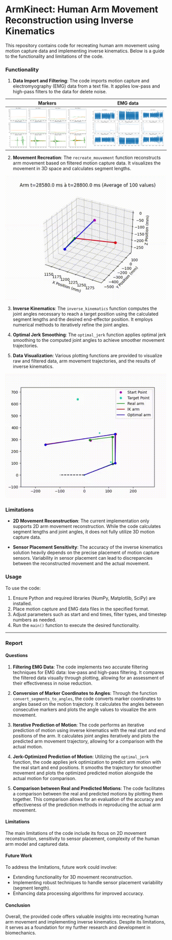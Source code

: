 # ArmKinect: Human Arm Movement Reconstruction using Inverse Kinematics

This repository contains code for recreating human arm movement using motion capture data and implementing inverse kinematics. Below is a guide to the functionality and limitations of the code.

### Functionality

1. **Data Import and Filtering**: The code imports motion capture and electromyography (EMG) data from a text file. It applies low-pass and high-pass filters to the data for delete noise.

| Markers | EMG data |
|---------|----------|
| ![img1.png](/img/img1.png) | ![img2.png](/img/img2.png) |

2. **Movement Recreation**: The `recreate_mouvement` function reconstructs arm movement based on filtered motion capture data. It visualizes the movement in 3D space and calculates segment lengths.

<center>

![vid2.gif](/img/vid2.gif)

</center>

3. **Inverse Kinematics**: The `inverse_kinematics` function computes the joint angles necessary to reach a target position using the calculated segment lengths and the desired end-effector position. It employs numerical methods to iteratively refine the joint angles.

4. **Optimal Jerk Smoothing**: The `optimal_jerk` function applies optimal jerk smoothing to the computed joint angles to achieve smoother movement trajectories.

5. **Data Visualization**: Various plotting functions are provided to visualize raw and filtered data, arm movement trajectories, and the results of inverse kinematics.

<center>

![vid3.gif](/img/vid3.gif)

</center>

### Limitations

* **2D Movement Reconstruction**: The current implementation only supports 2D arm movement reconstruction. While the code calculates segment lengths and joint angles, it does not fully utilize 3D motion capture data.

* **Sensor Placement Sensitivity**: The accuracy of the inverse kinematics solution heavily depends on the precise placement of motion capture sensors. Variability in sensor placement can lead to discrepancies between the reconstructed movement and the actual movement.

### Usage

To use the code:

1. Ensure Python and required libraries (NumPy, Matplotlib, SciPy) are installed.
2. Place motion capture and EMG data files in the specified format.
3. Adjust parameters such as start and end times, filter types, and timestep numbers as needed.
4. Run the `main()` function to execute the desired functionality.

---

### Report

#### Questions

1. **Filtering EMG Data**: The code implements two accurate filtering techniques for EMG data: low-pass and high-pass filtering. It compares the filtered data visually through plotting, allowing for an assessment of their effectiveness in noise reduction.

2. **Conversion of Marker Coordinates to Angles**: Through the function `convert_segments_to_angles`, the code converts marker coordinates to angles based on the motion trajectory. It calculates the angles between consecutive markers and plots the angle values to visualize the arm movement.

3. **Iterative Prediction of Motion**: The code performs an iterative prediction of motion using inverse kinematics with the real start and end positions of the arm. It calculates joint angles iteratively and plots the predicted arm movement trajectory, allowing for a comparison with the actual motion.

4. **Jerk-Optimized Prediction of Motion**: Utilizing the `optimal_jerk` function, the code applies jerk optimization to predict arm motion with the real start and end positions. It smooths the trajectory for smoother movement and plots the optimized predicted motion alongside the actual motion for comparison.

5. **Comparison between Real and Predicted Motions**: The code facilitates a comparison between the real and predicted motions by plotting them together. This comparison allows for an evaluation of the accuracy and effectiveness of the prediction methods in reproducing the actual arm movement.

#### Limitations

The main limitations of the code include its focus on 2D movement reconstruction, sensitivity to sensor placement, complexity of the human arm model and captured data.

#### Future Work

To address the limitations, future work could involve:

- Extending functionality for 3D movement reconstruction.
- Implementing robust techniques to handle sensor placement variability (segment length).
- Enhancing data processing algorithms for improved accuracy.

#### Conclusion

Overall, the provided code offers valuable insights into recreating human arm movement and implementing inverse kinematics. Despite its limitations, it serves as a foundation for my further research and development in biomechanics.
